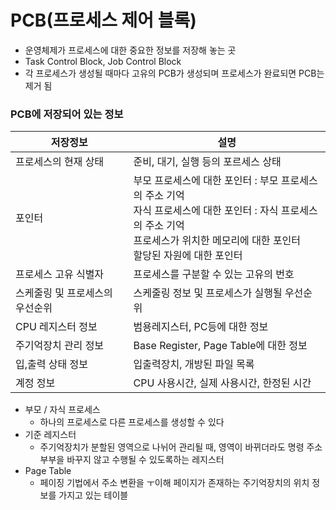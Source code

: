 # PCB(프로세스 제어 블록)

- 운영체제가 프로세스에 대한 중요한 정보를 저장해 놓는 곳
- Task Control Block, Job Control Block
- 각 프로세스가 생성될 때마다 고유의 PCB가 생성되며 프로세스가 완료되면 PCB는 제거 됨

### PCB에 저장되어 있는 정보

| 저장정보                        | 설명                                                         |
| ------------------------------- | ------------------------------------------------------------ |
| 프로세스의 현재 상태            | 준비, 대기, 실행 등의 포르세스 상태                          |
| 포인터                          | 부모 프로세스에 대한 포인터 : 부모 프로세스의 주소 기억<br />자식 프로세스에 대한 포인터 : 자식 프로세스의 주소 기억<br />프로세스가 위치한 메모리에 대한 포인터<br />할당된 자원에 대한 포인터 |
| 프로세스 고유 식별자            | 프로세스를 구분할 수 있는 고유의 번호                        |
| 스케줄링 및 프로세스의 우선순위 | 스케줄링 정보 및 프로세스가 실행될 우선순위                  |
| CPU 레지스터 정보               | 범용레지스터, PC등에 대한 정보                               |
| 주기억장치 관리 정보            | Base Register, Page Table에 대한 정보                        |
| 입,출력 상태 정보               | 입출력장치, 개방된 파일 목록                                 |
| 계정 정보                       | CPU 사용시간, 실제 사용시간, 한정된 시간                     |

- 부모 / 자식 프로세스
  - 하나의 프로세스로 다른 프로세스를 생성할 수 있다
- 기준 레지스터
  - 주기억장치가 분할된 영역으로 나뉘어 관리될 때, 영역이 바뀌더라도 명령 주소 부부을 바꾸지 않고 수행될 수 있도록하는 레지스터
- Page Table
  - 페이징 기법에서 주소 변환을 ㅜ이해 페이지가 존재하는 주기억장치의 위치 정보를 가지고 있는 테이블